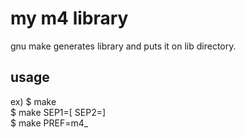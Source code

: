 # my m4 library
gnu make generates library and puts it on lib directory.

## usage
ex)
$ make  
$ make SEP1=\[ SEP2=]  
$ make PREF=m4_  
